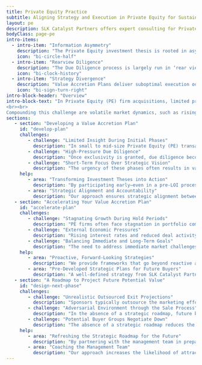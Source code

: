 ```yaml
---
title: Private Equity Practice
subtitle: Aligning Strategy and Execution in Private Equity for Sustained Value Creation
layout: pe
description: SLK Catalyst Partners offers expert consulting for Private Equity firms and portfolio companies. Our 32 specialized toolkits drive innovation, efficiency, and growth. Maximize your PE investments with our strategic solutions.
bodyClass: page-pe
intro-items:
  - intro-item: "Information Asymmetry"
    description: "The Private Equity investment thesis is rooted in asymmetrical information and relationship."
    icon: "bi-circle-half"
  - intro-item: "Rearview Diligence"
    description: "The Due Diligence process is largely run in ‘rear view’ mirror to maximize value at transaction close versus hold period."
    icon: "bi-clock-history"
  - intro-item: "Strategy Divergence"
    description: "Value Accretion Plans deliver suboptimal execution outcomes because of divergence between in-flight strategy and investment thesis."
    icon: "bi-sign-turn-right"
intro-block-header: "Overview"
intro-block-text: "In Private Equity (PE) firm acquisitions, limited pre-acquisition access to company data and personnel often renders even the most carefully crafted investment theses a theoretical exercise. Post-LOI, the fast-paced due diligence process forces PE teams to focus on immediate value maximization, <strong>sidelining strategic alignment and leading to suboptimal value creation plans. </strong>
<br><br>
Compounding this challenge are volatile market dynamics, such as rising interest rates and fluctuating deal activity, which pressure traditional value levers and force constant strategy recalibration. <strong>This reactive approach undermines the PE firm’s ability to balance short-term pressures with long-term objectives, jeopardizing anticipated returns and overall value creation.</strong>"    
sections:
   - section: "Developing a Value Accretion Plan"
     id: "develop-plan"
     challenges:
        - challenge: "Limited Insight During Initial Phases"
          description: "In small to mid-size Private Equity (PE) transactions, firms often start with competitive bidding processes that rely on limited company data, leading to speculative strategies during the Indication of Interest (IOI) and Letter of Intent (LOI) stages."
        - challenge: "High-Pressure Due Diligence"
          description: "Once exclusivity is granted, due diligence becomes fast-paced, focusing on validating valuations and finalizing transaction structures, which may result in alignment issues between the existing company strategy and the new PE ownership’s goals."
        - challenge: "Short-Term Focus Over Strategic Vision"
          description: "The urgency of these phases often results in value creation plans that prioritize immediate, tactical adjustments over long-term strategic initiatives, potentially creating obstacles for sustained growth."
     help:
        - area: "Transforming Investment Theses into Action"
          description: "By participating early—even in a pre-LOI process—SLK Catalyst Partners can work to turn speculative investment theses into actionable, strategic plans that align with the company’s unique context."
        - area: "Strategic Alignment and Accountability"
          description: "Our approach ensures strategic alignment between the company’s demand and supply sides, with clear growth and profit trajectories to mitigate risks and enhance attractiveness for future exits."
   - section: "Accelerating Your Value Accretion Plan"
     id: "accelerate-plan"
     challenges:
        - challenge: "Stagnating Growth During Hold Periods"
          description: "PE firms often face stagnation in portfolio companies due to market saturation, operational inefficiencies, and competitive pressures, threatening value accretion targets."
        - challenge: "External Economic Pressures"
          description: "Rising interest rates and reduced deal activity create additional challenges, increasing capital costs and limiting growth opportunities through strategic acquisitions or divestitures."
        - challenge: "Balancing Immediate and Long-Term Goals"
          description: "The need to address immediate market challenges while staying true to the long-term investment thesis creates a precarious balance, with the risk of falling short on value accretion targets."
     help:
        - area: "Proactive, Forward-Looking Strategies"
          description: "We provide frameworks that go beyond reactive adjustments, offering strategic, long-term solutions to help PE firms and their portfolio companies thrive despite market volatility. Our expertise spans innovation, efficiency, and technology integration, ensuring value accretion plans are robust and aligned with both market demands and internal capabilities."
        - area: "Pre-Developed Strategic Plans for Future Buyers"
          description: "A well-defined strategy from SLK Catalyst Partners can make portfolio companies more attractive to future buyers by reducing the need for strategic rework, thus simplifying the sale process and enhancing value accretion."
   - section: "A Roadmap to Project Future Potential Value"
     id: "design-next-phase"
     challenges:
        - challenge: "Unrealistic Outsourced Exit Projections"
          description: "Sponsors typically outsource the marketing effort to investment bankers, who focus on boilerplate marketing material with minimal input from the management team on current business."
        - challenge: "Adversarial Environment through the Sale Process"
          description: "In the absence of a strategic roadmap, future business projections are perceived as conforming to hockey-stick growth patterns, which makes potential buyer groups question the management team’s credibility."
        - challenge: "Potential Buyer Groups Negotiate Down"
          description: "The absence of a strategic roadmap reduces the probability of multiple prospects bidding for the business. The buyer group has an upper hand, and the seller group almost always gets negotiated down or has to provide concessions."
     help:
        - area: "Refreshing the Strategic Roadmap for the Future"
          description: "By partnering with the management team in preparing the sale process, SLK Catalyst Partners can help craft ready-for-action strategic plans that differentiate the company in a crowded seller’s market."
        - area: "Coaching the Management Team"
          description: "Our approach increases the likelihood of attracting higher bids and also ensures that the management team is fully engaged throughout the sale process."
---
```

